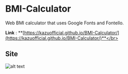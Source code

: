# BMI-Calculator
Web BMI calculator that uses Google Fonts and Fontello.

**Link** : **[https://kazuofficial.github.io/BMI-Calculator/](https://kazuofficial.github.io/BMI-Calculator/)**</br>

## Site
![alt text](https://github.com/KazuOfficial/BMI-Calculator/blob/master/Site1.png)
